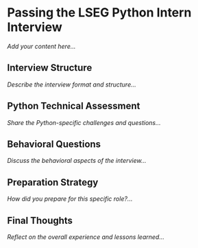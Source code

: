 # Passing the LSEG Python Intern Interview

_Add your content here..._

## Interview Structure

_Describe the interview format and structure..._

## Python Technical Assessment

_Share the Python-specific challenges and questions..._

## Behavioral Questions

_Discuss the behavioral aspects of the interview..._

## Preparation Strategy

_How did you prepare for this specific role?..._

## Final Thoughts

_Reflect on the overall experience and lessons learned..._
